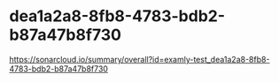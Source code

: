 # dea1a2a8-8fb8-4783-bdb2-b87a47b8f730
https://sonarcloud.io/summary/overall?id=examly-test_dea1a2a8-8fb8-4783-bdb2-b87a47b8f730
